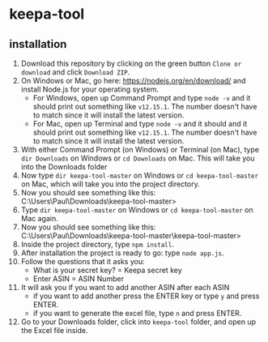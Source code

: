 # keepa-tool

## installation
1. Download this repository by clicking on the green button `Clone or download` and click `Download ZIP`.
2. On Windows or Mac, go here: https://nodejs.org/en/download/ and install Node.js for your operating system.
      - For Windows, open up Command Prompt and type `node -v` and it should print out something like `v12.15.1`. The number doesn't have to match since it will install the latest version.
      - For Mac, open up Terminal and type `node -v` and it should and it should print out something like `v12.15.1`. The number doesn't have to match since it will install the latest version.
3. With either Command Prompt (on Windows) or Terminal (on Mac), type `dir Downloads` on Windows or `cd Downloads` on Mac. This will take you into the Downloads folder
4. Now type `dir keepa-tool-master` on Windows or `cd keepa-tool-master` on Mac, which will take you into the project directory.
5. Now you should see something like this: C:\Users\Paul\Downloads\keepa-tool-master>
6. Type `dir keepa-tool-master` on Windows or `cd keepa-tool-master` on Mac again.
7. Now you should see something like this: C:\Users\Paul\Downloads\keepa-tool-master\keepa-tool-master>
8. Inside the project directory, type `npm install`.
9. After installation the project is ready to go: type `node app.js`.
10. Follow the questions that it asks you:
    - What is your secret key? = Keepa secret key
    - Enter ASIN = ASIN Number
11. It will ask you if you want to add another ASIN after each ASIN
    - if you want to add another press the ENTER key or type `y` and press ENTER.
    - if you want to generate the excel file, type `n` and press ENTER.
12. Go to your Downloads folder, click into `keepa-tool` folder, and open up the Excel file inside.
      
